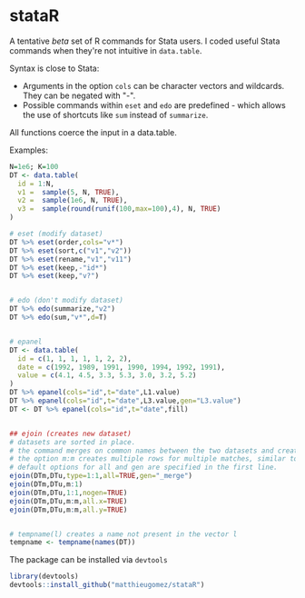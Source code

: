 stataR
======

A tentative *beta* set of R commands for Stata users. I coded useful Stata commands when they're not intuitive in `data.table`.

Syntax is close to Stata:
- Arguments in the option `cols` can be character vectors and wildcards. They can be negated with "-". 
- Possible commands within `eset` and `edo` are predefined - which allows the use of shortcuts like `sum` instead of `summarize`.

All functions coerce the input in a data.table.

Examples:
````R
N=1e6; K=100
DT <- data.table(
  id = 1:N,
  v1 =  sample(5, N, TRUE),                          
  v2 =  sample(1e6, N, TRUE),                       
  v3 =  sample(round(runif(100,max=100),4), N, TRUE) 
)

# eset (modify dataset)
DT %>% eset(order,cols="v*")
DT %>% eset(sort,c("v1","v2"))
DT %>% eset(rename,"v1","v11")
DT %>% eset(keep,-"id*")
DT %>% eset(keep,"v?")


# edo (don't modify dataset)
DT %>% edo(summarize,"v2")
DT %>% edo(sum,"v*",d=T)


# epanel 
DT <- data.table(
  id = c(1, 1, 1, 1, 1, 2, 2), 
  date = c(1992, 1989, 1991, 1990, 1994, 1992, 1991), 
  value = c(4.1, 4.5, 3.3, 5.3, 3.0, 3.2, 5.2)
)
DT %>% epanel(cols="id",t="date",L1.value)
DT %>% epanel(cols="id",t="date",L3.value,gen="L3.value")
DT <- DT %>% epanel(cols="id",t="date",fill)


## ejoin (creates new dataset)
# datasets are sorted in place.
# the command merges on common names between the two datasets and creates a new dataset.
# the option m:m creates multiple rows for multiple matches, similar to Stata joinby. 
# default options for all and gen are specified in the first line. 
ejoin(DTm,DTu,type=1:1,all=TRUE,gen="_merge")
ejoin(DTm,DTu,m:1)
ejoin(DTm,DTu,1:1,nogen=TRUE)
ejoin(DTm,DTu,m:m,all.x=TRUE)
ejoin(DTm,DTu,m:m,all.y=TRUE)


# tempname(l) creates a name not present in the vector l
tempname <- tempname(names(DT))
````




The package can be installed via `devtools`

````R
library(devtools)
devtools::install_github("matthieugomez/stataR")
````

